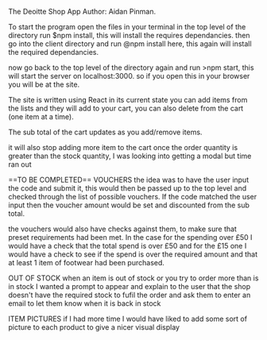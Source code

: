 The Deoitte Shop App
Author: Aidan Pinman.


To start the program open the files in your terminal in the top level of the directory run $npm install, this will install the requires dependancies. then go into the client directory and run @npm install here, this again will install the required dependancies.

now go back to the top level of the directory again and run >npm start, this will start the server on localhost:3000. so if you open this in your browser you will be at the site.


The site is written using React in its current state you can add items from the lists and they will add to your cart, you can also delete from the cart (one item at a time).

The sub total of the cart updates as you add/remove items.

it will also stop adding more item to the cart once the order quantity is greater than the stock quantity, I was looking into getting a modal but time ran out

==TO BE COMPLETED==
VOUCHERS
the idea was to have the user input the code and submit it, this would then be passed up to the top level and checked through the list of possible vouchers. If the code matched the user input then the voucher amount would be set and discounted from the sub total.

the vouchers would also have checks against them, to make sure that preset requirements had been met. In the case for the spending over £50 I would have a check that the total spend is over £50 and for the £15 one I would have a check to see if the spend is over the required amount and that at least 1 item of footwear had been purchased.

OUT OF STOCK
when an item is out of stock or you try to order more than is in stock I wanted a prompt to appear and explain to the user that the shop doesn't have the required stock to fufil the order and ask them to enter an email to let them know when it is back in stock

ITEM PICTURES
if I had more time I would have liked to add some sort of picture to each product to give a nicer visual display





